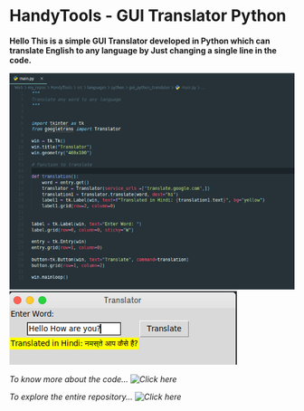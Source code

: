 # HandyTools - GUI Translator Python

**Hello This is a simple GUI Translator developed in Python which can translate English to any language by Just changing a single line in the code.**

![Code](HandyTools_GUI_translator_0.png)
![Demo](HandyTools_GUI_translator_1.png)

*To know more about the code... ![Click here](https://github.com/robertSawlton/HandyTools/tree/master/src/languages/python/gui_python_translator/)*

*To explore the entire repository... ![Click here](https://github.com/robertSawlton/HandyTools/)*